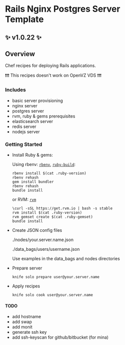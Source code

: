 # Rails Nginx Postgres Server Template

## :sparkles: v1.0.22 :sparkles:

## Overview

Chef recipes for deploying Rails applications.

:exclamation::exclamation::exclamation: This recipes doesn't work on OpenVZ VDS :exclamation::exclamation::exclamation:

### Includes
* basic server provisioning
* nginx server
* postgres server
* rvm, ruby & gems prerequisites
* elasticsearch server
* redis server
* nodejs server

### Getting Started

* Install Ruby & gems:

  Using rbenv:
  [`rbenv`](https://github.com/sstephenson/rbenv#basic-github-checkout), [`ruby-build`](https://github.com/sstephenson/ruby-build#installing-as-an-rbenv-plugin-recommended):

  ```shell
  rbenv install $(cat .ruby-version)
  rbenv rehash
  gem install bundler
  rbenv rehash
  bundle install
  ```

  or RVM:
  [`rvm`](http://rvm.io/)

  ```shell
  \curl -sSL https://get.rvm.io | bash -s stable
  rvm install $(cat .ruby-version)
  rvm gemset create $(cat .ruby-gemset)
  bundle install
  ```

* Create JSON config files

  ./nodes/your.server.name.json

  ./data_bags/users/username.json

  Use examples in the data_bags and nodes directories

* Prepare server

  ```shell
  knife solo prepare user@your.server.name
  ```

* Apply recipes

  ```shell
  knife solo cook user@your.server.name
  ```

#### TODO
  * add hostname
  * add swap
  * add monit
  * generate ssh key
  * add ssh-keyscan for github/bitbucket (for mina)
